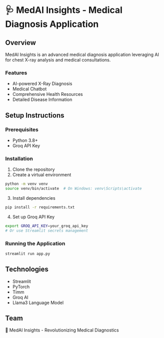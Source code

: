 # 🩺 MedAI Insights - Medical Diagnosis Application

## Overview
MedAI Insights is an advanced medical diagnosis application leveraging AI for chest X-ray analysis and medical consultations.

### Features
- AI-powered X-Ray Diagnosis
- Medical Chatbot
- Comprehensive Health Resources
- Detailed Disease Information

## Setup Instructions

### Prerequisites
- Python 3.8+
- Groq API Key

### Installation
1. Clone the repository
2. Create a virtual environment
```bash
python -m venv venv
source venv/bin/activate  # On Windows: venv\Scripts\activate
```

3. Install dependencies
```bash
pip install -r requirements.txt
```

4. Set up Groq API Key
```bash
export GROQ_API_KEY=your_groq_api_key
# Or use Streamlit secrets management
```

### Running the Application
```bash
streamlit run app.py
```

## Technologies
- Streamlit
- PyTorch
- Timm
- Groq AI
- Llama3 Language Model

## Team
🏥 MedAI Insights - Revolutionizing Medical Diagnostics